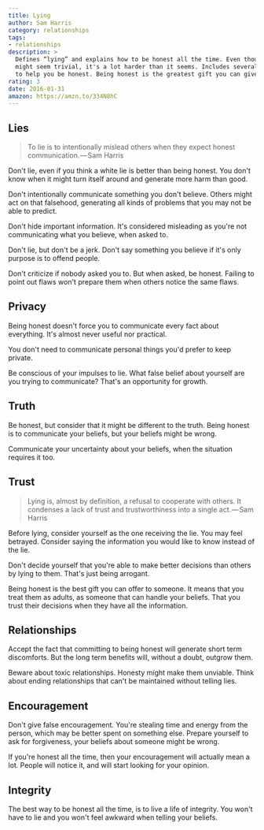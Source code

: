 ```yaml
---
title: Lying
author: Sam Harris
category: relationships
tags:
- relationships
description: >
  Defines “lying” and explains how to be honest all the time. Even though it
  might seem trivial, it's a lot harder than it seems. Includes several examples
  to help you be honest. Being honest is the greatest gift you can give.
rating: 3
date: 2016-01-31
amazon: https://amzn.to/334N8hC
---
```


## Lies

> To lie is to intentionally mislead others when they expect honest
> communication. — Sam Harris

Don't lie, even if you think a white lie is better than being honest. You don't
know when it might turn itself around and generate more harm than good.

Don't intentionally communicate something you don't believe. Others might act on
that falsehood, generating all kinds of problems that you may not be able to
predict.

Don't hide important information. It's considered misleading as you're not
communicating what you believe, when asked to.

Don't lie, but don't be a jerk. Don't say something you believe if it's only
purpose is to offend people.

Don't criticize if nobody asked you to. But when asked, be honest. Failing to
point out flaws won't prepare them when others notice the same flaws.

## Privacy

Being honest doesn't force you to communicate every fact about everything. It's
almost never useful nor practical.

You don't need to communicate personal things you'd prefer to keep private.

Be conscious of your impulses to lie. What false belief about yourself are you
trying to communicate? That's an opportunity for growth.

## Truth

Be honest, but consider that it might be different to the truth. Being honest is
to communicate your beliefs, but your beliefs might be wrong.

Communicate your uncertainty about your beliefs, when the situation requires it
too.

## Trust

> Lying is, almost by definition, a refusal to cooperate with others. It
> condenses a lack of trust and trustworthiness into a single act. — Sam Harris

Before lying, consider yourself as the one receiving the lie. You may feel
betrayed. Consider saying the information you would like to know instead of the
lie.

Don't decide yourself that you're able to make better decisions than others by
lying to them. That's just being arrogant.

Being honest is the best gift you can offer to someone. It means that you treat
them as adults, as someone that can handle your beliefs. That you trust their
decisions when they have all the information.

## Relationships

Accept the fact that committing to being honest will generate short term
discomforts. But the long term benefits will, without a doubt, outgrow them.

Beware about toxic relationships. Honesty might make them unviable. Think about
ending relationships that can't be maintained without telling lies.

## Encouragement

Don't give false encouragement. You're stealing time and energy from the person,
which may be better spent on something else. Prepare yourself to ask for
forgiveness, your beliefs about someone might be wrong.

If you're honest all the time, then your encouragement will actually mean a lot.
People will notice it, and will start looking for your opinion.

## Integrity

The best way to be honest all the time, is to live a life of integrity. You
won't have to lie and you won't feel awkward when telling your beliefs.
